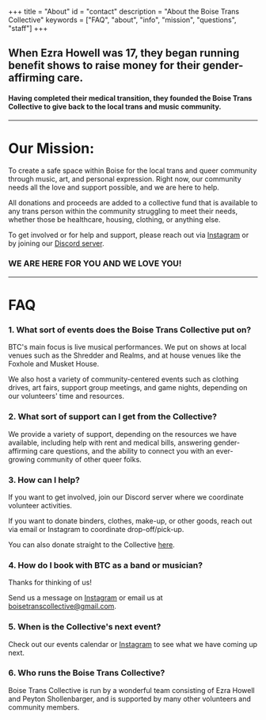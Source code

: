 +++
title = "About"
id = "contact"
description = "About the Boise Trans Collective"
keywords = ["FAQ", "about", "info", "mission", "questions", "staff"]
+++

## When Ezra Howell was 17, they began running benefit shows to raise money for their gender-affirming care. 
#### Having completed their medical transition, they founded the Boise Trans Collective to give back to the local trans and music community.  

  
---

# Our Mission:

To create a safe space within Boise for the local trans and queer community through music, art, and personal expression. Right now, our community needs all the love and support possible, and we are here to help. 

All donations and proceeds are added to a collective fund that is available to any trans person within the community struggling to meet their needs, whether those be healthcare, housing, clothing, or anything else. 

To get involved or for help and support, please reach out via [Instagram](https://www.instagram.com/transboise/) or by joining our [Discord server](https://discord.gg/gvbrMdhKXu).


### WE ARE HERE FOR YOU AND WE LOVE YOU!

---

# FAQ
### 1. What sort of events does the Boise Trans Collective put on?

BTC's main focus is live musical performances. We put on shows at local venues such as the Shredder and Realms, and at house venues like the Foxhole and Musket House.

We also host a variety of community-centered events such as clothing drives, art fairs, support group meetings, and game nights, depending on our volunteers' time and resources. 


### 2. What sort of support can I get from the Collective?

We provide a variety of support, depending on the resources we have available, including help with rent and medical bills, answering gender-affirming care questions, and the ability to connect you with an ever-growing community of other queer folks. 


### 3. How can I help?

If you want to get involved, join our Discord server where we coordinate volunteer activities. 

If you want to donate binders, clothes, make-up, or other goods, reach out via email or Instagram to coordinate drop-off/pick-up.

You can also donate straight to the Collective [here](/donate/).

### 4. How do I book with BTC as a band or musician?

Thanks for thinking of us!  

Send us a message on [Instagram](https://www.instagram.com/transboise/) or email us at [boisetranscollective@gmail.com](mailto:boisetranscollective@gmail.com).


### 5. When is the Collective's next event?

Check out our events calendar or [Instagram](https://www.instagram.com/transboise/) to see what we have coming up next.

### 6. Who runs the Boise Trans Collective?

Boise Trans Collective is run by a wonderful team consisting of Ezra Howell and Peyton Shollenbarger, and is supported by many other volunteers and community members. 

